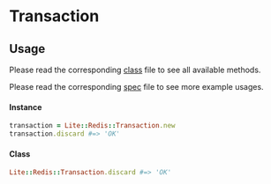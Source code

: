 # Transaction

## Usage

Please read the corresponding [class](https://github.com/drexed/lite-redis/blob/master/lib/lite/redis/transaction.rb) file to see all available methods.

Please read the corresponding [spec](https://github.com/drexed/lite-redis/blob/master/spec/lite/redis/transaction_spec.rb) file to see more example usages.

#### Instance
```ruby
transaction = Lite::Redis::Transaction.new
transaction.discard #=> 'OK'
```

#### Class
```ruby
Lite::Redis::Transaction.discard #=> 'OK'
```
